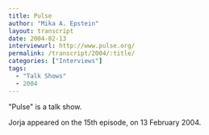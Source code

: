 ```yaml
---
title: Pulse
author: "Mika A. Epstein"
layout: transcript
date: 2004-02-13
interviewurl: http://www.pulse.org/
permalink: /transcript/2004/:title/
categories: ["Interviews"]
tags:
  - "Talk Shows"
  - 2004
---
```


"Pulse" is a talk show.

Jorja appeared on the 15th episode, on 13 February 2004.